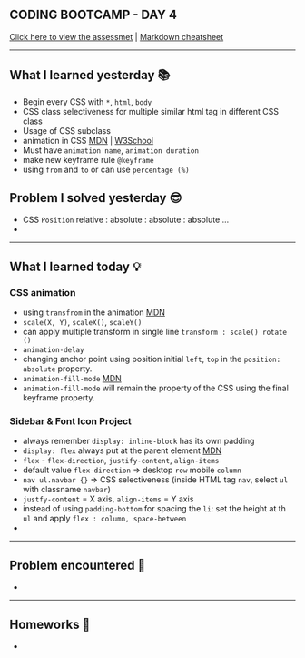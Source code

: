 ## CODING BOOTCAMP - DAY 4
[Click here to view the assessmet](#) | [Markdown cheatsheet](https://www.markdownguide.org/cheat-sheet/)

---

## What I learned yesterday 📚
* Begin every CSS with `*`, `html`, `body`
* CSS class selectiveness for multiple similar html tag in different CSS class
* Usage of CSS subclass
* animation in CSS [MDN](https://developer.mozilla.org/en-US/docs/Web/CSS/animation) | [W3School](https://www.w3schools.com/css/css3_animations.asp)
* Must have `animation name`, `animation duration`
* make new keyframe rule `@keyframe`
* using `from` and `to` or can use `percentage (%)`

## Problem I solved yesterday 😎
* CSS `Position` relative : absolute : absolute : absolute ...
* 

---

## What I learned today 💡
### CSS animation
* using `transfrom` in the animation [MDN](https://developer.mozilla.org/en-US/docs/Web/CSS/transform)
* `scale(X, Y)`, `scaleX()`, `scaleY()`
* can apply multiple transform in single line `transform : scale() rotate ()`
* `animation-delay`
* changing anchor point using position initial `left`, `top` in the `position: absolute` property.
* `animation-fill-mode` [MDN](https://developer.mozilla.org/en-US/docs/Web/CSS/animation-fill-mode)
* `animation-fill-mode` will remain the property of the CSS using the final keyframe property.

### Sidebar & Font Icon Project
* always remember `display: inline-block` has its own padding
* `display: flex` always put at the parent element [MDN](https://developer.mozilla.org/en-US/docs/Web/CSS/flex)
* `flex` - `flex-direction`, `justify-content`, `align-items`
* default value `flex-direction` => desktop `row` mobile `column`
* `nav ul.navbar {}` => CSS selectiveness (inside HTML tag `nav`, select `ul` with classname `navbar`)
* `justfy-content` = X axis, `align-items` = Y axis
* instead of using `padding-bottom` for spacing the `li`: set the height at th `ul` and apply `flex : column, space-between`
* 

---

## Problem encountered 🧐
*

---

## Homeworks 📝
*



